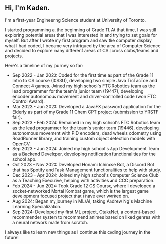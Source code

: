 ## Hi, I'm Kaden.

I'm a first-year Engineering Science student at University of Toronto.

I started programming at the beginning of Grade 11. At that time, I was still exploring potential areas that I was interested in and trying to set goals for myself.
But after I wrote my first program and saw the computer display what I had coded, I became very intrigued by the area of Computer Science and decided to explore many different areas of CS across clubs/teams and projects.

Here's a timeline of my journey so far:
- Sep 2022 - Jan 2023: Coded for the first time as part of the Grade 11 Intro to CS course (ICS3U), developing two simple Java TicTacToe and Connect 4 games. Joined my high school's FTC Robotics team as the lead programmer for the team's junior team (19447), developing encoder autonomous movement and driver-controlled code (won FTC Control Award).
- Mar 2023 - Jun 2023: Developed a JavaFX password application for the Elderly as part of my Grade 11 Chem CPT project (submission to YRSTF fair).
- Sep 2023 - Feb 2024: Remained in my high school's FTC Robotics team as the lead programmer for the team's senior team (19446), developing autonomous movement with PID encoders, dead wheels odometry using RoadRunner library, and training custom object detection models with OpenCV.
- Sep 2023 - Jun 2024: Joined my high school's App Development Team as a Backend Developer, developing notification functionalities for the school app.
- Oct 2023 - Nov 2023: Developed Honami Ichinose Bot, a Discord Bot that has Spotify and Task Management functionalities to help with study.
- Dec 2023 - Apr 2024: Joined my high school's Computer Science Club as a Teaching Executive, helping with activities and CCC preparation.
- Feb 2024 - Jun 2024: Took Grade 12 CS Course, where I developed a socket-networked Mortal Kombat game, which is the largest game development focused project that I have ever worked on.
- Aug 2024: Began my journey in ML/AI, taking Andrew Ng's Machine Learning Specialization.
- Sep 2024: Developed my first ML project, OtakuNet, a content-based recommender system to recommend animes based on liked genres with a neural network made from scratch.

I always like to learn new things as I continue this coding journey in the future!
